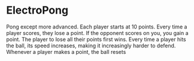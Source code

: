 # ElectroPong

Pong except more advanced. Each player starts at 10 points. Every time a player scores, they lose a point. If the opponent scores on you, you gain a point. The player to lose all their points first wins. Every time a player hits the ball, its speed increases, making it increasingly harder to defend. Whenever a player makes a point, the ball resets 
